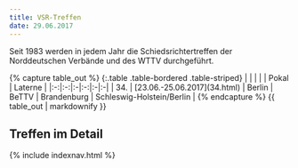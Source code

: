 ```yaml
---
title: VSR-Treffen
date: 29.06.2017
---
```


Seit 1983 werden in jedem Jahr die Schiedsrichtertreffen der Norddeutschen Verbände und des WTTV durchgeführt.

<div class="table-responsive">
{% capture table_out %}
{:.table .table-bordered .table-striped}
| | | | | Pokal | Laterne |
|:-:|:-:|:-|:-:|:-|:-|
| 34. | [23.06.-25.06.2017](34.html) | Berlin | BeTTV | Brandenburg | Schleswig-Holstein/Berlin |
{% endcapture %}
{{ table_out | markdownify }}
</div>

## Treffen im Detail

{% include indexnav.html %}
